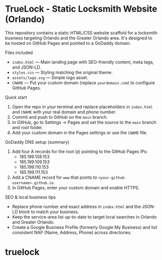 # TrueLock - Static Locksmith Website (Orlando)

This repository contains a static HTML/CSS website scaffold for a locksmith business targeting Orlando and the Greater Orlando area. It's designed to be hosted on GitHub Pages and pointed to a GoDaddy domain.

Files included

- `index.html` — Main landing page with SEO-friendly content, meta tags, and JSON-LD.
- `styles.css` — Styling matching the original theme.
- `assets/logo.svg` — Simple logo asset.
- `CNAME` — Put your custom domain (replace `yourdomain.com`) to configure GitHub Pages.

Quick start

1. Open the repo in your terminal and replace placeholders in `index.html` and `CNAME` with your real domain and phone number.
2. Commit and push to GitHub on the `main` branch.
3. In GitHub, go to Settings → Pages and set the source to the `main` branch and root folder.
4. Add your custom domain in the Pages settings or use the `CNAME` file.

GoDaddy DNS setup (summary)

1. Add four A records for the root (`@`) pointing to the GitHub Pages IPs:
   - 185.199.108.153
   - 185.199.109.153
   - 185.199.110.153
   - 185.199.111.153
2. Add a CNAME record for `www` that points to `<your-github-username>.github.io`.
3. In GitHub Pages, enter your custom domain and enable HTTPS.

SEO & local business tips

- Replace phone number and exact address in `index.html` and the JSON-LD block to match your business.
- Keep the service-area list up-to-date to target local searches in Orlando and Greater Orlando.
- Create a Google Business Profile (formerly Google My Business) and list consistent NAP (Name, Address, Phone) across directories.

# truelock
